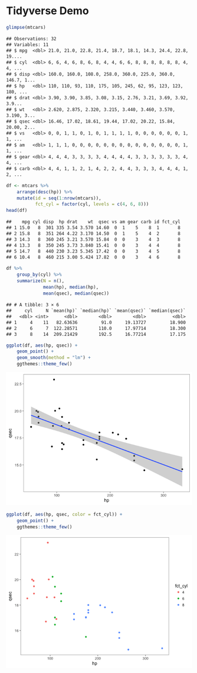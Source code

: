 Tidyverse Demo
================

``` r
glimpse(mtcars)
```

    ## Observations: 32
    ## Variables: 11
    ## $ mpg  <dbl> 21.0, 21.0, 22.8, 21.4, 18.7, 18.1, 14.3, 24.4, 22.8, 19....
    ## $ cyl  <dbl> 6, 6, 4, 6, 8, 6, 8, 4, 4, 6, 6, 8, 8, 8, 8, 8, 8, 4, 4, ...
    ## $ disp <dbl> 160.0, 160.0, 108.0, 258.0, 360.0, 225.0, 360.0, 146.7, 1...
    ## $ hp   <dbl> 110, 110, 93, 110, 175, 105, 245, 62, 95, 123, 123, 180, ...
    ## $ drat <dbl> 3.90, 3.90, 3.85, 3.08, 3.15, 2.76, 3.21, 3.69, 3.92, 3.9...
    ## $ wt   <dbl> 2.620, 2.875, 2.320, 3.215, 3.440, 3.460, 3.570, 3.190, 3...
    ## $ qsec <dbl> 16.46, 17.02, 18.61, 19.44, 17.02, 20.22, 15.84, 20.00, 2...
    ## $ vs   <dbl> 0, 0, 1, 1, 0, 1, 0, 1, 1, 1, 1, 0, 0, 0, 0, 0, 0, 1, 1, ...
    ## $ am   <dbl> 1, 1, 1, 0, 0, 0, 0, 0, 0, 0, 0, 0, 0, 0, 0, 0, 0, 1, 1, ...
    ## $ gear <dbl> 4, 4, 4, 3, 3, 3, 3, 4, 4, 4, 4, 3, 3, 3, 3, 3, 3, 4, 4, ...
    ## $ carb <dbl> 4, 4, 1, 1, 2, 1, 4, 2, 2, 4, 4, 3, 3, 3, 4, 4, 4, 1, 2, ...

``` r
df <- mtcars %>%
    arrange(desc(hp)) %>%
    mutate(id = seq(1:nrow(mtcars)),
           fct_cyl = factor(cyl, levels = c(4, 6, 8)))
head(df)
```

    ##    mpg cyl disp  hp drat    wt  qsec vs am gear carb id fct_cyl
    ## 1 15.0   8  301 335 3.54 3.570 14.60  0  1    5    8  1       8
    ## 2 15.8   8  351 264 4.22 3.170 14.50  0  1    5    4  2       8
    ## 3 14.3   8  360 245 3.21 3.570 15.84  0  0    3    4  3       8
    ## 4 13.3   8  350 245 3.73 3.840 15.41  0  0    3    4  4       8
    ## 5 14.7   8  440 230 3.23 5.345 17.42  0  0    3    4  5       8
    ## 6 10.4   8  460 215 3.00 5.424 17.82  0  0    3    4  6       8

``` r
df %>%
    group_by(cyl) %>%
    summarize(N = n(),
              mean(hp), median(hp),
              mean(qsec), median(qsec))
```

    ## # A tibble: 3 × 6
    ##     cyl     N `mean(hp)` `median(hp)` `mean(qsec)` `median(qsec)`
    ##   <dbl> <int>      <dbl>        <dbl>        <dbl>          <dbl>
    ## 1     4    11   82.63636         91.0     19.13727         18.900
    ## 2     6     7  122.28571        110.0     17.97714         18.300
    ## 3     8    14  209.21429        192.5     16.77214         17.175

``` r
ggplot(df, aes(hp, qsec)) +
    geom_point() +
    geom_smooth(method = "lm") +
    ggthemes::theme_few()
```

![](figures/tidyverse1.png)

``` r
ggplot(df, aes(hp, qsec, color = fct_cyl)) +
    geom_point() +
    ggthemes::theme_few()
```

![](figures/tidyverse2.png)
